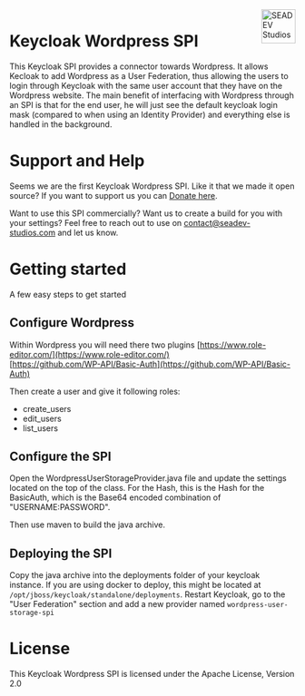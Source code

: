 <a href="https://seadev-studios.com/">
    <img src="https://www.seadev-studios.com/wp-content/uploads/2022/03/SEADEV_Logo_Atlassian_transparent.png" alt="SEADEV Studios" title="SEADEV Studios" align="right" height="60" />
</a>

# Keycloak Wordpress SPI

This Keycloak SPI provides a connector towards Wordpress. It allows Kecloak to add Wordpress as a User Federation, thus allowing the users to login through Keycloak with the same user account that they have on the Wordpress website.
The main benefit of interfacing with Wordpress through an SPI is that for the end user, he will just see the default keycloak login mask (compared to when using an Identity Provider) and everything else is handled in the background.

# Support and Help

Seems we are the first Keycloak Wordpress SPI. Like it that we made it open source? If you want to support us you can [Donate here](https://donate.stripe.com/00g2bg1jMf9k8ggbIJ).

Want to use this SPI commercially? Want us to create a build for you with your settings? Feel free to reach out to use on contact@seadev-studios.com and let us know.

# Getting started

A few easy steps to get started

## Configure Wordpress

Within Wordpress you will need there two plugins
[https://www.role-editor.com/](https://www.role-editor.com/)  
[https://github.com/WP-API/Basic-Auth](https://github.com/WP-API/Basic-Auth)

Then create a user and give it following roles:
-   create_users
-   edit_users
-   list_users

## Configure the SPI

Open the WordpressUserStorageProvider.java file and update the settings located on the top of the class.
For the Hash, this is the Hash for the BasicAuth, which is the Base64 encoded combination of "USERNAME:PASSWORD".

Then use maven to build the java archive.

## Deploying the SPI

Copy the java archive into the deployments folder of your keycloak instance. If you are using docker to deploy, this might be located at `/opt/jboss/keycloak/standalone/deployments`.
Restart Keycloak, go to the "User Federation" section and add a new provider named `wordpress-user-storage-spi`


# License

This Keycloak Wordpress SPI is licensed under the Apache License, Version 2.0
